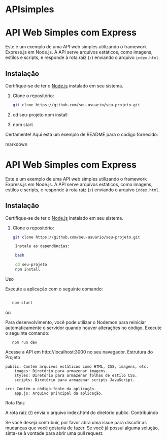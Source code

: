 # APIsimples

# API Web Simples com Express

Este é um exemplo de uma API web simples utilizando o framework Express.js em Node.js. A API serve arquivos estáticos, como imagens, estilos e scripts, e responde à rota raiz (`/`) enviando o arquivo `index.html`.

## Instalação

Certifique-se de ter o [Node.js](https://nodejs.org/) instalado em seu sistema.

1. Clone o repositório:

   ```bash
   git clone https://github.com/seu-usuario/seu-projeto.git
2. cd seu-projeto
npm install

3. npm start

Certamente! Aqui está um exemplo de README para o código fornecido:

markdown

# API Web Simples com Express

Este é um exemplo de uma API web simples utilizando o framework Express.js em Node.js. A API serve arquivos estáticos, como imagens, estilos e scripts, e responde à rota raiz (`/`) enviando o arquivo `index.html`.

## Instalação

Certifique-se de ter o [Node.js](https://nodejs.org/) instalado em seu sistema.

1. Clone o repositório:

   ```bash
   git clone https://github.com/seu-usuario/seu-projeto.git

    Instale as dependências:

    bash

    cd seu-projeto
    npm install

Uso

Execute a aplicação com o seguinte comando:

```bash

   npm start
```
ou

Para desenvolvimento, você pode utilizar o Nodemon para reiniciar automaticamente o servidor quando houver alterações no código. Execute o seguinte comando:
```
   npm run dev
```

Acesse a API em http://localhost:3000 no seu navegador.
Estrutura do Projeto

    public: Contém arquivos estáticos como HTML, CSS, imagens, etc.
        images: Diretório para armazenar imagens.
        styles: Diretório para armazenar folhas de estilo CSS.
        scripts: Diretório para armazenar scripts JavaScript.

    src: Contém o código-fonte da aplicação.
        app.js: Arquivo principal da aplicação.

Rota Raiz

A rota raiz (/) envia o arquivo index.html do diretório public.
Contribuindo

Se você deseja contribuir, por favor abra uma issue para discutir as mudanças que você gostaria de fazer. Se você já possui alguma solução, sinta-se à vontade para abrir uma pull request.

